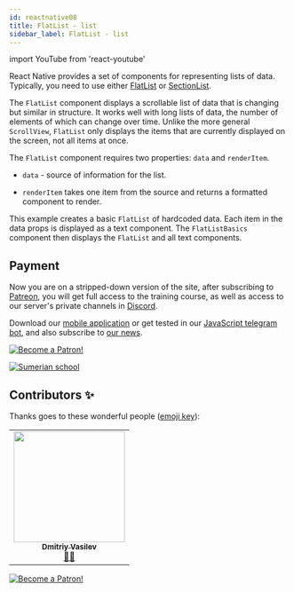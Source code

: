 ```yaml
---
id: reactnative08
title: FlatList - list
sidebar_label: FlatList - list
---
```


import YouTube from 'react-youtube'

React Native provides a set of components for representing lists of data. Typically, you need to use either [FlatList](https://reactnative.dev/docs/flatlist) or [SectionList](https://reactnative.dev/docs/sectionlist).

The `FlatList` component displays a scrollable list of data that is changing but similar in structure. It works well with long lists of data, the number of elements of which can change over time. Unlike the more general `ScrollView`, `FlatList` only displays the items that are currently displayed on the screen, not all items at once.

The `FlatList` component requires two properties: `data` and `renderItem`.

- `data` - source of information for the list.

- `renderItem` takes one item from the source and returns a formatted component to render.

This example creates a basic `FlatList` of hardcoded data. Each item in the data props is displayed as a text component. The `FlatListBasics` component then displays the `FlatList` and all text components.

## Payment

Now you are on a stripped-down version of the site, after subscribing to [Patreon](https://www.patreon.com/javascriptcamp), you will get full access to the training course, as well as access to our server's private channels in [Discord](https://discord.gg/6GDAfXn).

Download our [mobile application](http://onelink.to/njhc95) or get tested in our [JavaScript telegram bot](https://t.me/javascriptcamp_bot), and also subscribe to [our news](https://t.me/javascriptapp).

[![Become a Patron!](/img/logo/patreon.jpg)](https://www.patreon.com/bePatron?u=31769291)


[![Sumerian school](/img/app.jpg)](http://onelink.to/njhc95)

 

## Contributors ✨

Thanks goes to these wonderful people ([emoji key](https://allcontributors.org/docs/en/emoji-key)):

<table>
  <tr>
    <td align="center"><a href="https://fullstackserverless.github.io/"><img src="https://avatars0.githubusercontent.com/u/6774813?v=4?s=200" width="200px;" alt=""/><br /><sub><b>Dmitriy Vasilev</b></sub></a><br /> <a href="https://github.com/gHashTag/react-native-village/commits?author=gHashTag" title="Documentation">📖💲</a></td>
  </tr>
</table>

[![Become a Patron!](/img/logo/patreon.jpg)](https://www.patreon.com/bePatron?u=31769291)
